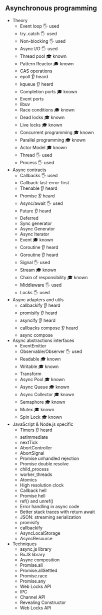 ## Asynchronous programming

- Theory
  - Event loop 🖐️ used
  - try..catch 🖐️ used
  - Non-blocking 🖐️ used
  - Async I/O 🖐️ used
  - Thread pool 🎓 known
  - Pattern Reactor 🎓 known
  - CAS operations 
  - epoll 👂 heard
  - kqueue 👂 heard
  - Completion ports 🎓 known
  - Event ports
  - libuv
  - Race conditions 🎓 known
  - Dead locks 🎓 known
  - Live locks 🎓 known
  - Concurrent programming  🎓 known
  - Parallel programming 🎓 known
  - Actor Model 🎓 known
  - Thread 🖐️ used
  - Process 🖐️ used
- Async contracts
  - Callbacks 🖐️ used
  - Callback-last-error-first
  - Thenable 👂 heard
  - Promise 👂 heard
  - Async/await 🖐️ used
  - Future 👂 heard 
  - Deferred
  - Sync generator 
  - Async Generator
  - Async Iterator
  - Event 🎓 known
  - Coroutine 👂 heard
  - Goroutine 👂 heard
  - Signal 🖐️ used
  - Stream 🎓 known
  - Chain of responsibility 🎓 known
  - Middleware 🖐️ used
  - Locks 🖐️ used
- Async adapters and utils
  - callbackify 👂 heard
  - promisify 👂 heard
  - asyncify 👂 heard
  - callbacks compose 👂 heard
  - async compose
- Async abstractions interfaces
  - EventEmitter
  - Observable/Observer 🖐️ used
  - Readable 🎓 known
  - Writable 🎓 known
  - Transform
  - Async Pool 🎓 known
  - Async Queue 🎓 known
  - Async Collector 🎓 known
  - Semaphore 🎓 known
  - Mutex 🎓 known
  - Spin Lock 🎓 known
- JavaScript & Node.js specific
  - Timers 👂 heard
  - setImmediate
  - nextTick
  - AbortController
  - AbortSignal
  - Promise unhandled rejection
  - Promise double resolve
  - child_process
  - worker_threads
  - Atomics
  - High resolution clock
  - Callback hell
  - Promise hell
  - ref() and unref()
  - Error handling in async code
  - Better stack traces with return await
  - JSON: streaming serialization
  - promisify
  - callbackify
  - AsyncLocalStorage
  - AsyncResource
- Techniques
  - async.js library
  - RxJS library
  - Async composition
  - Promise.all
  - Promise.allSettled
  - Promise.race
  - Promise.any
  - Web Locks API
  - IPC
  - Channel API
  - Revealing Constructor
  - Web Locks API
